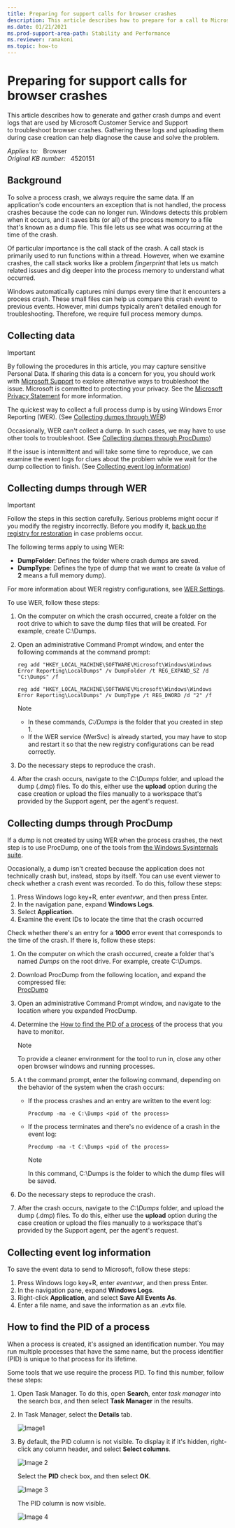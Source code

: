 ```yaml
---
title: Preparing for support calls for browser crashes
description: This article describes how to prepare for a call to Microsoft Support to resolve browser crashes.
ms.date: 01/21/2021
ms.prod-support-area-path: Stability and Performance
ms.reviewer: ramakoni
ms.topic: how-to
---
```

# Preparing for support calls for browser crashes

This article describes how to generate and gather crash dumps and event logs that are used by Microsoft Customer Service and Support to troubleshoot browser crashes. Gathering these logs and uploading them during case creation can help diagnose the cause and solve the problem.

_Applies to:_ &nbsp; Browser  
_Original KB number:_ &nbsp; 4520151

## Background

To solve a process crash, we always require the same data. If an application's code encounters an exception that is not handled, the process crashes because the code can no longer run. Windows detects this problem when it occurs, and it saves bits (or all) of the process memory to a file that's known as a dump file. This file lets us see what was occurring at the time of the crash.

Of particular importance is the call stack of the crash. A call stack is primarily used to run functions within a thread. However, when we examine crashes, the call stack works like a problem *fingerprint* that lets us match related issues and dig deeper into the process memory to understand what occurred.

Windows automatically captures mini dumps every time that it encounters a process crash. These small files can help us compare this crash event to previous events. However, mini dumps typically aren't detailed enough for troubleshooting. Therefore, we require full process memory dumps.

## Collecting data

> [!IMPORTANT]
> By following the procedures in this article, you may capture sensitive Personal Data. If sharing this data is a concern for you, you should work with [Microsoft Support](https://support.serviceshub.microsoft.com/supportforbusiness) to explore alternative ways to troubleshoot the issue. Microsoft is committed to protecting your privacy. See the [Microsoft Privacy Statement](/privacystatement) for more information.

The quickest way to collect a full process dump is by using Windows Error Reporting (WER). (See [Collecting dumps through WER](#collecting-dumps-through-wer))

Occasionally, WER can't collect a dump. In such cases, we may have to use other tools to troubleshoot. (See [Collecting dumps through ProcDump](#collecting-dumps-through-procdump))

If the issue is intermittent and will take some time to reproduce, we can examine the event logs for clues about the problem while we wait for the dump collection to finish. (See [Collecting event log information](#collecting-event-log-information))

## Collecting dumps through WER

> [!IMPORTANT]
> Follow the steps in this section carefully. Serious problems might occur if you modify the registry incorrectly. Before you modify it, [back up the registry for restoration](https://support.microsoft.com/help/322756) in case problems occur.

The following terms apply to using WER:

- **DumpFolder**: Defines the folder where crash dumps are saved.
- **DumpType**: Defines the type of dump that we want to create (a value of **2** means a full memory dump).

For more information about WER registry configurations, see [WER Settings](/windows/win32/wer/wer-settings).

To use WER, follow these steps:

1. On the computer on which the crash occurred, create a folder on the root drive to which to save the dump files that will be created. For example, create C:\Dumps.

1. Open an administrative Command Prompt window, and enter the following commands at the command prompt:

    ```console
    reg add "HKEY_LOCAL_MACHINE\SOFTWARE\Microsoft\Windows\Windows Error Reporting\LocalDumps" /v DumpFolder /t REG_EXPAND_SZ /d "C:\Dumps" /f
    
    reg add "HKEY_LOCAL_MACHINE\SOFTWARE\Microsoft\Windows\Windows Error Reporting\LocalDumps" /v DumpType /t REG_DWORD /d "2" /f
    ```

   > [!NOTE]
   >
   > - In these commands, *C:/Dumps* is the folder that you created in step 1.
   > - If the WER service (WerSvc) is already started, you may have to stop and restart it so that the new registry configurations can be read correctly.

1. Do the necessary steps to reproduce the crash.

1. After the crash occurs, navigate to the *C:\Dumps* folder, and upload the dump (.dmp) files. To do this, either use the **upload** option during the case creation or upload the files manually to a workspace that's provided by the Support agent, per the agent's request.

## Collecting dumps through ProcDump

If a dump is not created by using WER when the process crashes, the next step is to use ProcDump, one of the tools from [the Windows Sysinternals suite](/sysinternals/).

Occasionally, a dump isn't created because the application does not technically crash but, instead, stops by itself. You can use event viewer to check whether a crash event was recorded. To do this, follow these steps:

1. Press Windows logo key+R, enter *eventvwr*, and then press Enter.
1. In the navigation pane, expand **Windows Logs**.
1. Select **Application**.
1. Examine the event IDs to locate the time that the crash occurred

Check whether there's an entry for a **1000** error event that corresponds to the time of the crash. If there is, follow these steps:

1. On the computer on which the crash occurred, create a folder that's named *Dumps* on the root drive. For example, create C:\Dumps.

1. Download ProcDump from the following location, and expand the compressed file:  
 [ProcDump](/sysinternals/downloads/procdump)

1. Open an administrative Command Prompt window, and navigate to the location where you expanded ProcDump.

1. Determine the [How to find the PID of a process](#how-to-find-the-pid-of-a-process) of the process that you have to monitor.

   > [!NOTE]
   > To provide a cleaner environment for the tool to run in, close any other open browser windows and running processes.

1. A t the command prompt, enter the following command, depending on the behavior of the system when the crash occurs:

   - If the process crashes and an entry are written to the event log:

        ```console
        Procdump -ma -e C:\Dumps <pid of the process>
        ```

   - If the process terminates and there's no evidence of a crash in the event log:

        ```console
        Procdump -ma -t C:\Dumps <pid of the process>
        ```

        > [!NOTE]
        > In this command, C:\Dumps is the folder to which the dump files will be saved.

1. Do the necessary steps to reproduce the crash.

1. After the crash occurs, navigate to the *C:\Dumps* folder, and upload the dump (.dmp) files. To do this, either use the **upload** option during the case creation or upload the files manually to a workspace that's provided by the Support agent, per the agent's request.

## Collecting event log information

To save the event data to send to Microsoft, follow these steps:

1. Press Windows logo key+R, enter *eventvwr*, and then press Enter.
2. In the navigation pane, expand **Windows Logs**.
3. Right-click **Application**, and select **Save All Events As**.
4. Enter a file name, and save the information as an .evtx file.

## How to find the PID of a process

When a process is created, it's assigned an identification number. You may run multiple processes that have the same name, but the process identifier (PID) is unique to that process for its lifetime.

Some tools that we use require the process PID. To find this number, follow these steps:

1. Open Task Manager. To do this, open **Search**, enter *task manager* into the search box, and then select **Task Manager** in the results.

1. In Task Manager, select the **Details** tab.

   ![Image1](./media/preparing-support-calls-browser-crashes/details-image.png)

1. By default, the PID column is not visible. To display it if it's hidden, right-click any column header, and select **Select columns**.

   ![Image 2](./media/preparing-support-calls-browser-crashes/select-columns-image.png)

   Select the **PID** check box, and then select **OK**.

   ![Image 3](./media/preparing-support-calls-browser-crashes/pid-image.png)

   The PID column is now visible.

   ![Image 4](./media/preparing-support-calls-browser-crashes/pid-number-image.png)
